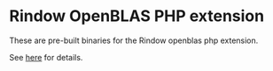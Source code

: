 Rindow OpenBLAS PHP extension
=============================

These are pre-built binaries for the Rindow openblas php extension.

See [here](https://github.com/rindow/rindow-openblas) for details.
